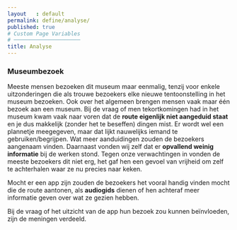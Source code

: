 ```yaml
---
layout   : default
permalink: define/analyse/
published: true
# Custom Page Variables
# ─────────────────────
title: Analyse
---
```

### Museumbezoek
Meeste mensen bezoeken dit museum maar eenmalig, tenzij voor enkele uitzonderingen die als trouwe bezoekers elke nieuwe tentoonstelling in het museum bezoeken. Ook over het algemeen brengen mensen vaak maar één bezoek aan een museum.
Bij de vraag of men tekortkomingen had in het museum kwam vaak naar voren dat de **route eigenlijk niet aangeduid staat** en je dus makkelijk (zonder het te beseffen) dingen mist. Er wordt wel een plannetje meegegeven, maar dat lijkt nauwelijks iemand te gebruiken/begrijpen. Wat meer aanduidingen zouden de bezoekers aangenaam vinden. Daarnaast vonden wij zelf dat er **opvallend weinig informatie** bij de werken stond. Tegen onze verwachtingen in vonden de meeste bezoekers dit niet erg, het gaf hen een gevoel van vrijheid om zelf te achterhalen waar ze nu precies naar keken.  

Mocht er een app zijn zouden de bezoekers het vooral handig vinden mocht die de route aantonen, als **audiogids** dienen of hen achteraf meer informatie geven over wat ze gezien hebben. 

Bij de vraag of het uitzicht van de app hun bezoek zou kunnen beïnvloeden, zijn de meningen verdeeld.
